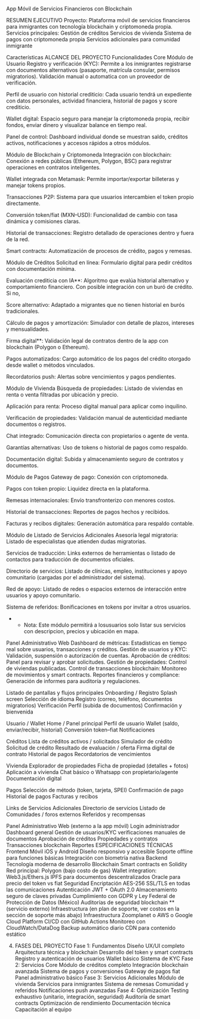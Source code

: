 
App Móvil de Servicios Financieros con Blockchain


RESUMEN EJECUTIVO
Proyecto: Plataforma móvil de servicios financieros para inmigrantes con tecnología blockchain y criptomoneda propia.
Servicios principales:
Gestión de créditos
Servicios de vivienda
Sistema de pagos con criptomoneda propia
Servicios adicionales para comunidad inmigrante

Características
ALCANCE DEL PROYECTO
Funcionalidades Core
Módulo de Usuario
Registro y verificación (KYC): Permite a los inmigrantes registrarse con documentos alternativos (pasaporte, matrícula consular, permisos migratorios). Validación manual o automatica con un proveedor de verificación.


Perfil de usuario con historial crediticio: Cada usuario tendrá un expediente con datos personales, actividad financiera, historial de pagos y score crediticio.


Wallet digital: Espacio seguro para manejar la criptomoneda propia, recibir fondos, enviar dinero y visualizar balance en tiempo real.


Panel de control: Dashboard individual donde se muestran saldo, créditos activos, notificaciones y accesos rápidos a otros módulos.


Módulo de Blockchain y Criptomoneda
Integración con blockchain: Conexión a redes públicas (Ethereum, Polygon, BSC) para registrar operaciones en contratos inteligentes.


Wallet integrada con Metamask: Permite importar/exportar billeteras y manejar tokens propios.


Transacciones P2P: Sistema para que usuarios intercambien el token propio directamente.


Conversión token/fiat (MXN–USD): Funcionalidad de cambio con tasa dinámica y comisiones claras.


Historial de transacciones: Registro detallado de operaciones dentro y fuera de la red.


Smart contracts: Automatización de procesos de crédito, pagos y remesas.







Módulo de Créditos
Solicitud en línea: Formulario digital para pedir créditos con documentación mínima.


Evaluación crediticia con IA**: Algoritmo que evalúa historial alternativo y comportamiento financiero. Con posible integración con un buró de crédito. Si no, 


Score alternativo: Adaptado a migrantes que no tienen historial en burós tradicionales.


Cálculo de pagos y amortización: Simulador con detalle de plazos, intereses y mensualidades.


Firma digital**: Validación legal de contratos dentro de la app con blockchain (Polygon o Ethereum).


Pagos automatizados: Cargo automático de los pagos del crédito otorgado desde wallet o métodos vinculados.


Recordatorios push: Alertas sobre vencimientos y pagos pendientes.



Módulo de Vivienda
Búsqueda de propiedades: Listado de viviendas en renta o venta filtradas por ubicación y precio.


Aplicación para renta: Proceso digital manual para aplicar como inquilino.


Verificación de propiedades: Validación manual de autenticidad mediante documentos o registros.


Chat integrado: Comunicación directa con propietarios o agente de venta.


Garantías alternativas: Uso de tokens o historial de pagos como respaldo.


Documentación digital: Subida y almacenamiento seguro de contratos y documentos.








Módulo de Pagos
Gateway de pago: Conexión con criptomoneda.


Pagos con token propio: Liquidez directa en la plataforma.


Remesas internacionales: Envío transfronterizo con menores costos.


Historial de transacciones: Reportes de pagos hechos y recibidos.


Facturas y recibos digitales: Generación automática para respaldo contable.


Módulo de Listado de Servicios Adicionales
Asesoría legal migratoria: Listado de especialistas que atienden dudas migratorias.


Servicios de traducción: Links externos de herramientas o listado de contactos para traducción de documentos oficiales.


Directorio de servicios: Listado de clínicas, empleo, instituciones y apoyo comunitario (cargadas por el administrador del sistema).


Red de apoyo: Listado de redes o espacios externos de interacción entre usuarios y apoyo comunitario.


Sistema de referidos: Bonificaciones en tokens por invitar a otros usuarios.
* * Nota: Este módulo permitirá a losusuarios solo listar sus servicios con descripcion, precios y ubicación en mapa.




 Panel Administrativo Web
Dashboard de métricas: Estadísticas en tiempo real sobre usuarios, transacciones y créditos.
Gestión de usuarios y KYC: Validación, suspensión o autorización de cuentas.
Aprobación de créditos: Panel para revisar y aprobar solicitudes.
Gestión de propiedades: Control de viviendas publicadas.
Control de transacciones blockchain: Monitoreo de movimientos y smart contracts.
Reportes financieros y compliance: Generación de informes para auditoría y regulaciones.










Listado de pantallas y flujos principales
Onboarding / Registro
Splash screen
Selección de idioma
Registro (correo, teléfono, documentos migratorios)
Verificación Perfil  (subida de documentos)
Confirmación y bienvenida


Usuario / Wallet
Home / Panel principal
Perfil de usuario
Wallet (saldo, enviar/recibir, historial)
Conversión token–fiat
Notificaciones




Créditos
Lista de créditos activos / solicitados
Simulador de crédito
Solicitud de crédito
Resultado de evaluación / oferta
Firma digital de contrato
Historial de pagos
Recordatorios de vencimientos


Vivienda
Explorador de propiedades
Ficha de propiedad (detalles + fotos)
Aplicación a vivienda
Chat básico o Whatsapp con propietario/agente
Documentación digital







Pagos
Selección de método (token, tarjeta, SPEI)
Confirmación de pago
Historial de pagos
Facturas y recibos


Links de Servicios Adicionales
Directorio de servicios
Listado de Comunidades / foros externos
Referidos y recompensas


Panel Administrativo Web (externo a la app móvil)
Login administrador
Dashboard general
Gestión de usuarios/KYC verificaciones manuales de documentos
Aprobación de créditos
Propiedades y contratos
Transacciones blockchain
Reportes
ESPECIFICACIONES TÉCNICAS
Frontend Móvil
iOS y Android
Diseño responsivo y accesible
Soporte offline para funciones básicas
Integración con biometría nativa
Backend
Tecnología moderna de desarrollo
Blockchain
Smart contracts en Solidity
Red principal: Polygon (bajo costo de gas)
Wallet integration: Web3.js/Ethers.js
IPFS para documentos descentralizados
Oracle para precio del token vs fiat
Seguridad 
Encriptación AES-256
SSL/TLS en todas las comunicaciones
Autenticación JWT + OAuth 2.0
Almacenamiento seguro de claves privadas
Cumplimiento con GDPR y Ley Federal de Protección de Datos (México)
Auditorías de seguridad blockchain ** (servicio externo)
Infraestructura (en plan de soporte, ver costos en la sección de soporte más abajo)
Infraestructura Zoomplanet o AWS o Google Cloud Platform
CI/CD con GitHub Actions
Monitoreo con CloudWatch/DataDog
Backup automático diario
CDN para contenido estático

4. FASES DEL PROYECTO
Fase 1: Fundamentos 
Diseño UX/UI completo
Arquitectura técnica y blockchain
Desarrollo del token y smart contracts
Registro y autenticación de usuarios
Wallet básico
Sistema de KYC
Fase 2: Servicios Core
Módulo de créditos completo
Integración blockchain avanzada
Sistema de pagos y conversiones
Gateway de pagos fiat
Panel administrativo básico
Fase 3: Servicios Adicionales 
Módulo de vivienda
Servicios para inmigrantes
Sistema de remesas
Comunidad y referidos
Notificaciones push avanzadas
Fase 4: Optimización 
Testing exhaustivo (unitario, integración, seguridad)
Auditoría de smart contracts
Optimización de rendimiento
Documentación técnica
Capacitación al equipo














